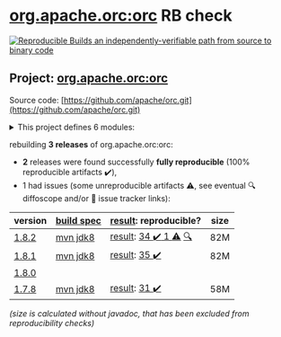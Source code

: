 [org.apache.orc:orc](https://search.maven.org/artifact/org.apache.orc/orc/) RB check
=======

[![Reproducible Builds](https://reproducible-builds.org/images/logos/rb.svg) an independently-verifiable path from source to binary code](https://reproducible-builds.org/)

## Project: [org.apache.orc:orc](https://search.maven.org/artifact/org.apache.orc/orc/)

Source code: [https://github.com/apache/orc.git](https://github.com/apache/orc.git)

<details><summary>This project defines 6 modules:</summary>

* [org.apache.orc:orc](https://search.maven.org/artifact/org.apache.orc/orc/)
* [org.apache.orc:orc-core](https://search.maven.org/artifact/org.apache.orc/orc-core/)
* [org.apache.orc:orc-examples](https://search.maven.org/artifact/org.apache.orc/orc-examples/)
* [org.apache.orc:orc-mapreduce](https://search.maven.org/artifact/org.apache.orc/orc-mapreduce/)
* [org.apache.orc:orc-shims](https://search.maven.org/artifact/org.apache.orc/orc-shims/)
* [org.apache.orc:orc-tools](https://search.maven.org/artifact/org.apache.orc/orc-tools/)
</details>

rebuilding **3 releases** of org.apache.orc:orc:
- **2** releases were found successfully **fully reproducible** (100% reproducible artifacts :heavy_check_mark:),
- 1 had issues (some unreproducible artifacts :warning:, see eventual :mag: diffoscope and/or :memo: issue tracker links):

| version | [build spec](/BUILDSPEC.md) | [result](https://reproducible-builds.org/docs/jvm/): reproducible? | size |
| -- | --------- | ------ | -- |
| [1.8.2](https://search.maven.org/artifact/org.apache.orc/orc/1.8.2/pom) | [mvn jdk8](orc-1.8.2.buildspec) | [result](orc-1.8.2.buildinfo): [34 :heavy_check_mark:  1 :warning:](orc-1.8.2.buildcompare) [:mag:](orc-1.8.2.diffoscope) | 82M |
| [1.8.1](https://search.maven.org/artifact/org.apache.orc/orc/1.8.1/pom) | [mvn jdk8](orc-1.8.1.buildspec) | [result](orc-1.8.1.buildinfo): [35 :heavy_check_mark: ](orc-1.8.1.buildcompare) | 82M |
| [1.8.0](https://search.maven.org/artifact/org.apache.orc/orc/1.8.0/pom) | | | |
| [1.7.8](https://search.maven.org/artifact/org.apache.orc/orc/1.7.8/pom) | [mvn jdk8](orc-1.7.8.buildspec) | [result](orc-1.7.8.buildinfo): [31 :heavy_check_mark: ](orc-1.7.8.buildcompare) | 58M |

<i>(size is calculated without javadoc, that has been excluded from reproducibility checks)</i>
